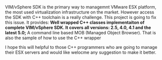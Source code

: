 VIM/vSphere SDK is the primary way to managemnt VMware ESX platform, the most used virtualization infrastructure on the market. However access the SDK with C++ toolchain is a really challenge. This project is going to fix this issue. It provides:
**Well wrapped C++ classes implementaiton of complete VIM/vSphere SDK. It covers all versions: 2.5, 4.0, 4.1 and the latest 5.0;** A command line based MOB (Managed Object Browser). That is also the sample of how to use the C++ wrapper

I hope this will helpful to those C++ programmers who are going to manage their ESX servers and would like welocme any suggestion to make it better.